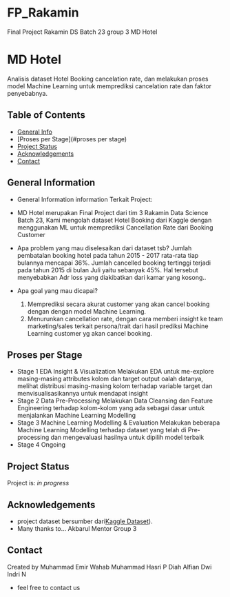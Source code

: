 # FP_Rakamin
Final Project Rakamin DS Batch 23 group 3 MD Hotel
# MD Hotel
Analisis dataset Hotel Booking cancelation rate, dan melakukan proses model Machine Learning untuk memprediksi cancelation rate dan faktor penyebabnya. 

## Table of Contents
* [General Info](#general-information)
* [Proses per Stage](#proses per stage)
* [Project Status](#project-status)
* [Acknowledgements](#acknowledgements)
* [Contact](#contact)


## General Information
- General Information information Terkait Project:
-  MD Hotel merupakan Final Project dari tim 3 Rakamin Data Science Batch 23, Kami mengolah dataset Hotel Booking dari Kaggle dengan menggunakan ML untuk memprediksi Cancellation Rate dari Booking Customer

- Apa problem yang mau diselesaikan dari dataset tsb? 
  Jumlah pembatalan booking hotel pada tahun 2015 - 2017 rata-rata tiap bulannya mencapai 36%. Jumlah cancelled booking tertinggi terjadi pada tahun 2015 di bulan Juli yaitu sebanyak 45%. Hal tersebut menyebabkan Adr loss yang diakibatkan dari kamar yang kosong..

- Apa goal yang mau dicapai? 
  1. Memprediksi secara akurat customer yang akan cancel booking dengan dengan model Machine Learning.
  2. Menurunkan cancellation rate, dengan cara memberi insight ke team marketing/sales terkait persona/trait dari hasil prediksi Machine Learning customer yg akan cancel booking.
  


## Proses per Stage
- Stage 1 EDA Insight & Visualization
  Melakukan EDA untuk me-explore masing-masing attributes kolom dan target output oalah datanya, melihat distribusi masing-masing kolom terhadap variable target dan menvisualisasikannya untuk mendapat insight 
- Stage 2 Data Pre-Processing
  Melakukan Data Cleansing dan Feature Engineering terhadap kolom-kolom yang ada sebagai dasar untuk menjalankan Machine Learning Modelling
- Stage 3 Machine Learning Modelling & Evaluation
  Melakukan beberapa Machine Learning Modelling terhadap dataset yang telah di Pre-processing dan mengevaluasi hasilnya untuk dipilih model terbaik
- Stage 4
  Ongoing

## Project Status
Project is: _in progress_

## Acknowledgements
- project dataset bersumber dari[Kaggle Dataset](https://www.kaggle.com/datasets/mojtaba142/hotel-booking)).
- Many thanks to...
  Akbarul Mentor Group 3
  
## Contact
Created by 
Muhammad Emir Wahab
Muhammad Hasri P
Diah Alfian
Dwi Indri N
- feel free to contact us
